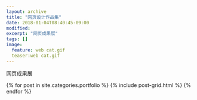 ```yaml
---
layout: archive
title: "网页设计作品集"
date: 2018-01-04T08:40:45-09:00
modified:
excerpt: "网页成果展"
tags: []
image: 
  feature: web cat.gif
  teaser:web cat.gif
---
```


网页成果展

<div class="tiles">
{% for post in site.categories.portfolio %}
  {% include post-grid.html %}
{% endfor %}
</div><!-- /.tiles 把所有categories 有 web work 的列出來-->
